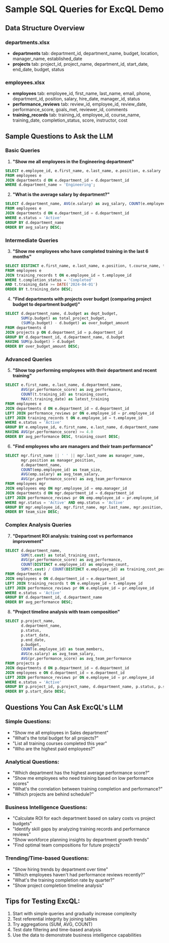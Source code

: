 # Sample SQL Queries for ExcQL Demo

## Data Structure Overview

### departments.xlsx
- **departments** tab: department_id, department_name, budget, location, manager_name, established_date
- **projects** tab: project_id, project_name, department_id, start_date, end_date, budget, status

### employees.xlsx
- **employees** tab: employee_id, first_name, last_name, email, phone, department_id, position, salary, hire_date, manager_id, status
- **performance_reviews** tab: review_id, employee_id, review_date, performance_score, goals_met, reviewer_id, comments
- **training_records** tab: training_id, employee_id, course_name, training_date, completion_status, score, instructor, cost

## Sample Questions to Ask the LLM

### Basic Queries

1. **"Show me all employees in the Engineering department"**
```sql
SELECT e.employee_id, e.first_name, e.last_name, e.position, e.salary
FROM employees e
JOIN departments d ON e.department_id = d.department_id
WHERE d.department_name = 'Engineering';
```

2. **"What is the average salary by department?"**
```sql
SELECT d.department_name, AVG(e.salary) as avg_salary, COUNT(e.employee_id) as employee_count
FROM employees e
JOIN departments d ON e.department_id = d.department_id
WHERE e.status = 'Active'
GROUP BY d.department_name
ORDER BY avg_salary DESC;
```

### Intermediate Queries

3. **"Show me employees who have completed training in the last 6 months"**
```sql
SELECT DISTINCT e.first_name, e.last_name, e.position, t.course_name, t.training_date
FROM employees e
JOIN training_records t ON e.employee_id = t.employee_id
WHERE t.completion_status = 'Completed' 
AND t.training_date >= DATE('2024-04-01')
ORDER BY t.training_date DESC;
```

4. **"Find departments with projects over budget (comparing project budget to department budget)"**
```sql
SELECT d.department_name, d.budget as dept_budget, 
       SUM(p.budget) as total_project_budget,
       (SUM(p.budget) - d.budget) as over_budget_amount
FROM departments d
JOIN projects p ON d.department_id = p.department_id
GROUP BY d.department_id, d.department_name, d.budget
HAVING SUM(p.budget) > d.budget
ORDER BY over_budget_amount DESC;
```

### Advanced Queries

5. **"Show top performing employees with their department and recent training"**
```sql
SELECT e.first_name, e.last_name, d.department_name, 
       AVG(pr.performance_score) as avg_performance,
       COUNT(t.training_id) as training_count,
       MAX(t.training_date) as latest_training
FROM employees e
JOIN departments d ON e.department_id = d.department_id
LEFT JOIN performance_reviews pr ON e.employee_id = pr.employee_id
LEFT JOIN training_records t ON e.employee_id = t.employee_id 
WHERE e.status = 'Active'
GROUP BY e.employee_id, e.first_name, e.last_name, d.department_name
HAVING AVG(pr.performance_score) >= 4.0
ORDER BY avg_performance DESC, training_count DESC;
```

6. **"Find employees who are managers and their team performance"**
```sql
SELECT mgr.first_name || ' ' || mgr.last_name as manager_name,
       mgr.position as manager_position,
       d.department_name,
       COUNT(emp.employee_id) as team_size,
       AVG(emp.salary) as avg_team_salary,
       AVG(pr.performance_score) as avg_team_performance
FROM employees mgr
JOIN employees emp ON mgr.employee_id = emp.manager_id
JOIN departments d ON mgr.department_id = d.department_id
LEFT JOIN performance_reviews pr ON emp.employee_id = pr.employee_id
WHERE mgr.status = 'Active' AND emp.status = 'Active'
GROUP BY mgr.employee_id, mgr.first_name, mgr.last_name, mgr.position, d.department_name
ORDER BY team_size DESC;
```

### Complex Analysis Queries

7. **"Department ROI analysis: training cost vs performance improvement"**
```sql
SELECT d.department_name,
       SUM(t.cost) as total_training_cost,
       AVG(pr.performance_score) as avg_performance,
       COUNT(DISTINCT e.employee_id) as employee_count,
       SUM(t.cost) / COUNT(DISTINCT e.employee_id) as training_cost_per_employee
FROM departments d
JOIN employees e ON d.department_id = e.department_id
LEFT JOIN training_records t ON e.employee_id = t.employee_id
LEFT JOIN performance_reviews pr ON e.employee_id = pr.employee_id
WHERE e.status = 'Active'
GROUP BY d.department_id, d.department_name
ORDER BY avg_performance DESC;
```

8. **"Project timeline analysis with team composition"**
```sql
SELECT p.project_name,
       d.department_name,
       p.status,
       p.start_date,
       p.end_date,
       p.budget,
       COUNT(e.employee_id) as team_members,
       AVG(e.salary) as avg_team_salary,
       AVG(pr.performance_score) as avg_team_performance
FROM projects p
JOIN departments d ON p.department_id = d.department_id
JOIN employees e ON d.department_id = e.department_id
LEFT JOIN performance_reviews pr ON e.employee_id = pr.employee_id
WHERE e.status = 'Active'
GROUP BY p.project_id, p.project_name, d.department_name, p.status, p.start_date, p.end_date, p.budget
ORDER BY p.start_date DESC;
```

## Questions You Can Ask ExcQL's LLM

### Simple Questions:
- "Show me all employees in Sales department"
- "What's the total budget for all projects?"
- "List all training courses completed this year"
- "Who are the highest paid employees?"

### Analytical Questions:
- "Which department has the highest average performance score?"
- "Show me employees who need training based on low performance scores"
- "What's the correlation between training completion and performance?"
- "Which projects are behind schedule?"

### Business Intelligence Questions:
- "Calculate ROI for each department based on salary costs vs project budgets"
- "Identify skill gaps by analyzing training records and performance reviews"
- "Show workforce planning insights by department growth trends"
- "Find optimal team compositions for future projects"

### Trending/Time-based Questions:
- "Show hiring trends by department over time"
- "Which employees haven't had performance reviews recently?"
- "What's the training completion rate by quarter?"
- "Show project completion timeline analysis"

## Tips for Testing ExcQL:
1. Start with simple queries and gradually increase complexity
2. Test referential integrity by joining tables
3. Try aggregations (SUM, AVG, COUNT)
4. Test date filtering and time-based analysis
5. Use the data to demonstrate business intelligence capabilities
